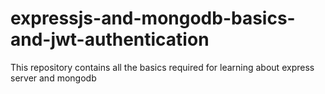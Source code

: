 # expressjs-and-mongodb-basics-and-jwt-authentication
This repository contains all the basics required for learning about express server and mongodb

